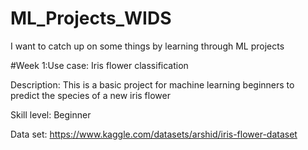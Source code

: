 # ML_Projects_WIDS
I want to catch up on some things by learning through ML projects

#Week 1:Use case: Iris flower classification

Description: This is a basic project for machine learning beginners to predict the species of a new iris flower


Skill level: Beginner

Data set: https://www.kaggle.com/datasets/arshid/iris-flower-dataset

